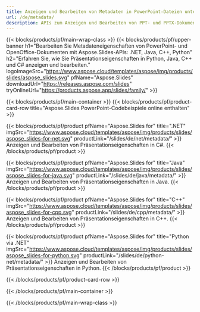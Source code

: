 ```yaml
---
title: Anzeigen und Bearbeiten von Metadaten in PowerPoint-Dateien unter Windows, Linux und macOS
url: /de/metadata/
description: APIs zum Anzeigen und Bearbeiten von PPT- und PPTX-Dokumenteigenschaften
---
```


{{< blocks/products/pf/main-wrap-class >}}
{{< blocks/products/pf/upper-banner h1="Bearbeiten Sie Metadateneigenschaften von PowerPoint- und OpenOffice-Dokumenten mit Aspose.Slides-APIs: .NET, Java, C++, Python" h2="Erfahren Sie, wie Sie Präsentationseigenschaften in Python, Java, C++ und C# anzeigen und bearbeiten." logoImageSrc="https://www.aspose.cloud/templates/aspose/img/products/slides/aspose_slides.svg" pfName="Aspose.Slides" downloadUrl="https://releases.aspose.com/slides" tryOnlineUrl="https://products.aspose.app/slides/family/" >}}

{{< blocks/products/pf/main-container >}}
{{< blocks/products/pf/product-card-row title="Aspose.Slides PowerPoint-Codebeispiele online enthalten" >}}

{{< blocks/products/pf/product pfName="Aspose.Slides for" title=".NET" imgSrc="https://www.aspose.cloud/templates/aspose/img/products/slides/aspose_slides-for-net.svg" productLink="/slides/de/net/metadata/" >}}
Anzeigen und Bearbeiten von Präsentationseigenschaften in C#.
{{< /blocks/products/pf/product >}}

{{< blocks/products/pf/product pfName="Aspose.Slides for" title="Java" imgSrc="https://www.aspose.cloud/templates/aspose/img/products/slides/aspose_slides-for-java.svg" productLink="/slides/de/java/metadata/" >}}
Anzeigen und Bearbeiten von Präsentationseigenschaften in Java.
{{< /blocks/products/pf/product >}}

{{< blocks/products/pf/product pfName="Aspose.Slides for" title="C++" imgSrc="https://www.aspose.cloud/templates/aspose/img/products/slides/aspose_slides-for-cpp.svg" productLink="/slides/de/cpp/metadata/" >}}
Anzeigen und Bearbeiten von Präsentationseigenschaften in C++.
{{< /blocks/products/pf/product >}}

{{< blocks/products/pf/product pfName="Aspose.Slides for" title="Python via .NET" imgSrc="https://www.aspose.cloud/templates/aspose/img/products/slides/aspose_slides-for-python.svg" productLink="/slides/de/python-net/metadata/" >}}
Anzeigen und Bearbeiten von Präsentationseigenschaften in Python.
{{< /blocks/products/pf/product >}}

{{< /blocks/products/pf/product-card-row >}}

{{< /blocks/products/pf/main-container >}}

{{< /blocks/products/pf/main-wrap-class >}}

